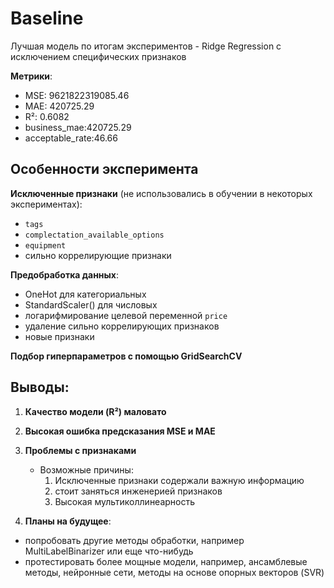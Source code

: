 # Baseline
Лучшая модель по итогам экспериментов - Ridge Regression с исключением специфических признаков

**Метрики**:
- MSE: 9621822319085.46
- MAE: 420725.29
- R²: 0.6082
- business_mae:420725.29
- acceptable_rate:46.66

## Особенности эксперимента

**Исключенные признаки** (не использовались в обучении в некоторых экспериментах):
   - `tags`
   - `complectation_available_options` 
   - `equipment`
   - сильно коррелирующие признаки

**Предобработка данных**:
   - OneHot для категориальных
   - StandardScaler() для числовых
   - логарифмирование целевой переменной `price`
   - удаление сильно коррелирующих признаков
   - новые признаки

**Подбор гиперпараметров с помощью GridSearchCV**


## Выводы:
1. **Качество модели (R²) маловато**

2. **Высокая ошибка предсказания MSE и MAE**

3. **Проблемы с признаками**
    - Возможные причины:
        1. Исключенные признаки содержали важную информацию
        2. стоит заняться инженерией признаков
        3. Высокая мультиколлинеарность

4. **Планы на будущее**:
- попробовать другие методы обработки, например MultiLabelBinarizer или еще что-нибудь
- протестировать более мощные модели, например, ансамблевые методы, нейронные сети, методы на основе опорных векторов (SVR)